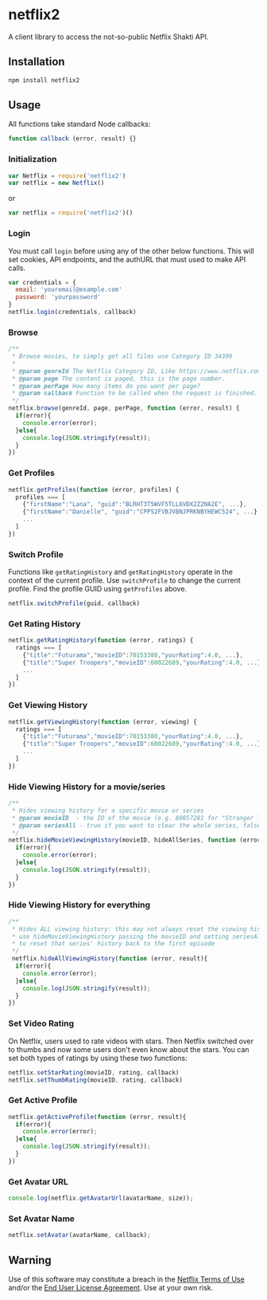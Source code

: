 # netflix2

A client library to access the not-so-public Netflix Shakti API.

## Installation
```bash
npm install netflix2
```

## Usage
All functions take standard Node callbacks:
```javascript
function callback (error, result) {}
```

### Initialization
```javascript
var Netflix = require('netflix2')
var netflix = new Netflix()
```
or
```javascript
var netflix = require('netflix2')()
```

### Login
You must call `login` before using any of the other below functions. This will set cookies, API endpoints, and the authURL that must used to make API calls.
```javascript
var credentials = {
  email: 'youremail@example.com'
  password: 'yourpassword'
}
netflix.login(credentials, callback)
```

### Browse
```javascript
/**
 * Browse movies, to simply get all films use Category ID 34399
 *
 * @param genreId The Netflix Category ID, Like https://www.netflix.com/browse/genre/34399
 * @param page The content is paged, this is the page number.
 * @param perPage How many items do you want per page?
 * @param callback Function to be called when the request is finished.
 */
netflix.browse(genreId, page, perPage, function (error, result) {
  if(error){
    console.error(error);
  }else{
    console.log(JSON.stringify(result));
  }
})

``` 

### Get Profiles
```javascript
netflix.getProfiles(function (error, profiles) {
  profiles === [
    {"firstName":"Lana", "guid":"BLRHT3T5WVF5TLL6VDX2Z2NA2E", ...},
    {"firstName":"Danielle", "guid":"CPPS2FVBJVBNJPRKNBYHEWC524", ...},
    ...
  ]
})
```

### Switch Profile
Functions like `getRatingHistory` and `getRatingHistory` operate in the context of the current profile. Use `switchProfile` to change the current profile. Find the profile GUID using `getProfiles` above.
```javascript
netflix.switchProfile(guid, callback)
```

### Get Rating History
```javascript
netflix.getRatingHistory(function (error, ratings) {
  ratings === [
    {"title":"Futurama","movieID":70153380,"yourRating":4.0, ...},
    {"title":"Super Troopers","movieID":60022689,"yourRating":4.0, ...},
    ...
  ]
})
```

### Get Viewing History
```javascript
netflix.getViewingHistory(function (error, viewing) {
  ratings === [
    {"title":"Futurama","movieID":70153380,"yourRating":4.0, ...},
    {"title":"Super Troopers","movieID":60022689,"yourRating":4.0, ...},
    ...
  ]
})
```

### Hide Viewing History for a movie/series
```javascript
/**
 * Hides viewing history for a specific movie or series
 * @param movieID  - the ID of the movie (e.g. 80057281 for "Stranger Things")
 * @param seriesAll - true if you want to clear the whole series, false otherwise
 */
netflix.hideMovieViewingHistory(movieID, hideAllSeries, function (error, result){
  if(error){
    console.error(error);
  }else{
    console.log(JSON.stringify(result));
  }
})
```
### Hide Viewing History for everything
```javascript
/**
 * Hides ALL viewing history: this may not always reset the viewing history per series (**no UNDO!**)
 * use hideMovieViewingHistory passing the movieID and setting seriesAll to true
 * to reset that series' history back to the first episode
 */
 netflix.hideAllViewingHistory(function (error, result){
  if(error){
    console.error(error);
  }else{
    console.log(JSON.stringify(result));
  }
})
```

### Set Video Rating
On Netflix, users used to rate videos with stars. Then Netflix switched over to thumbs and now some users don't even 
know about the stars. You can set both types of ratings by using these two functions:
```javascript
netflix.setStarRating(movieID, rating, callback)
netflix.setThumbRating(movieID, rating, callback)
```

### Get Active Profile
```javascript
netflix.getActiveProfile(function (error, result){
  if(error){
    console.error(error);
  }else{
    console.log(JSON.stringify(result));
  }
})
```

### Get Avatar URL
```javascript
console.log(netflix.getAvatarUrl(avatarName, size));
```

### Set Avatar Name
```javascript
netflix.setAvatar(avatarName, callback);
```

## Warning

Use of this software may constitute a breach in the [Netflix Terms of
Use](https://help.netflix.com/legal/termsofuse) and/or the [End User License
Agreement](https://help.netflix.com/legal/eula). Use at your own risk.
